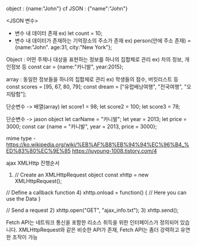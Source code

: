 object : {name:"John"}
cf
JSON : {"name":"John"}

<JSON 변수>
 - 변수 내 데이터 존재
    ex) let count = 10;
 - 변수 내 데이터가 존재하는 기억장소의 주소가 존재
    ex) person(안에 주소 존재) = {name:"John". age:31, city:"New York"};

Object : 어떤 주제나 대상을 표현하는 정보를 하나의 집합체로 관리
    ex) 차의 정보, 개인정보 등
    const car = {name:"카니발", year:2015};

array : 동일한 정보들을 하나의 집합체로 관리
    ex) 학생들의 점수, 버킷리스트 등
    const scores = [95, 67, 80, 79];
    const dream = ["유럽배낭여행", "전국여행", "오지탐험"];

단순변수 -> 배열(array) 
let score1 = 98;
let score2 = 100;
let score3 = 78;

단순변수 -> jason object
let carName = "카니발";
let year = 2013;
let price = 3000;
const car {name = "카니발", year = 2013, price = 3000};

mime type - https://ko.wikipedia.org/wiki/%EB%AF%B8%EB%94%94%EC%96%B4_%ED%83%80%EC%9E%85
            https://juyoung-1008.tistory.com/4  

ajax XMLHttp 진행순서
1) // Create an XMLHttpRequest object
const xhttp = new XMLHttpRequest();

// Define a callback function
4) xhttp.onload = function() {
  // Here you can use the Data
}

// Send a request
2) xhttp.open("GET", "ajax_info.txt");
3) xhttp.send();

Fetch API는 네트워크 통신을 포함한 리소스 취득을 위한 인터페이스가 정의되어 있습니다. XMLHttpRequest와 같은 비슷한 API가 존재, Fetch API는 좀더 강력하고 유연한 조작이 가능 